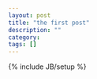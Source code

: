 ```yaml
---
layout: post
title: "the first post"
description: ""
category: 
tags: []
---
```

{% include JB/setup %}
